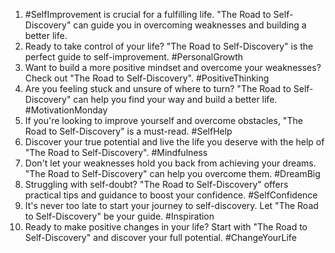 1. #SelfImprovement is crucial for a fulfilling life. "The Road to Self-Discovery" can guide you in overcoming weaknesses and building a better life.
2. Ready to take control of your life? "The Road to Self-Discovery" is the perfect guide to self-improvement. #PersonalGrowth
3. Want to build a more positive mindset and overcome your weaknesses? Check out "The Road to Self-Discovery". #PositiveThinking
4. Are you feeling stuck and unsure of where to turn? "The Road to Self-Discovery" can help you find your way and build a better life. #MotivationMonday
5. If you're looking to improve yourself and overcome obstacles, "The Road to Self-Discovery" is a must-read. #SelfHelp
6. Discover your true potential and live the life you deserve with the help of "The Road to Self-Discovery". #Mindfulness
7. Don't let your weaknesses hold you back from achieving your dreams. "The Road to Self-Discovery" can help you overcome them. #DreamBig
8. Struggling with self-doubt? "The Road to Self-Discovery" offers practical tips and guidance to boost your confidence. #SelfConfidence
9. It's never too late to start your journey to self-discovery. Let "The Road to Self-Discovery" be your guide. #Inspiration
10. Ready to make positive changes in your life? Start with "The Road to Self-Discovery" and discover your full potential. #ChangeYourLife
